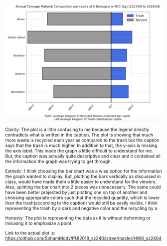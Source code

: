 ![Recycled Material Vs Trash NYC](NYC_Borough_Tonnage_Plot.png)


Clarity: The plot is a little confusing to me because the legend directly contradicts what is written in the caption. The plot is showing that much more waste is recycled each year as compared to the trash but the caption says that the trash is much higher. In addition to that, the y-axis is missing the axis label. This made the graph a little difficult to understand for me. But, the caption was actually quite descriptive and clear and it contained all the information the graph was trying to get through. 

Esthetic: I think choosing the bar chart was a wise option for the information the graph wanted to display. But, plotting the bars vertically as discussed in class, would have made them a little easier to understand for the viewers. Also, splitting the bar chart into 2 pieces was unnecessary. The same could have been better projected by just plotting one on top of another and choosing appropriate colors such that the recycled quantity, which is lower than the trash(according to the caption) would still be easily visible. I think representing the trash by a dark and negative color and the recycling by a 

Honesty: The plot is representing the data as it is without deforming or misusing it to emphasize a point.

Link to the actual plot is: https://github.com/SohamMody/PUI2018_sz2404/tree/master/HW8_sz2404
